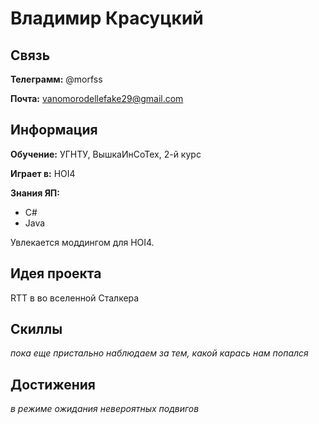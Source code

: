 # Владимир Красуцкий

## Связь

**Телеграмм:** @morfss

**Почта:** vanomorodellefake29@gmail.com

## Информация

**Обучение:** УГНТУ, ВышкаИнСоТех, 2-й курс

**Играет в:** HOI4

**Знания ЯП:**

- C#
- Java

Увлекается моддингом для HOI4.

## Идея проекта

RTT в во вселенной Сталкера

## Скиллы

*пока еще пристально наблюдаем за тем, какой карась нам попался*

## Достижения

*в режиме ожидания невероятных подвигов*